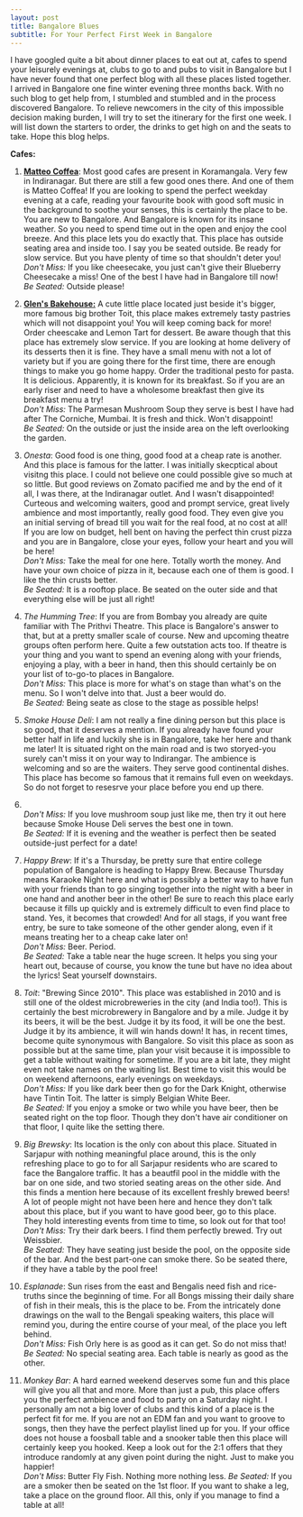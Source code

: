 ```yaml
---
layout: post
title: Bangalore Blues
subtitle: For Your Perfect First Week in Bangalore
---
```


I have googled quite a bit about dinner places to eat out at, cafes to spend your leisurely evenings at, clubs to go to and pubs to visit in Bangalore but I have never found that one perfect blog with all these places listed together. I arrived in Bangalore one fine winter evening three months back. With no such blog to get help from, I stumbled and stumbled and in the process discovered Bangalore. To relieve newcomers in the city of this impossible decision making burden, I will try to set the itinerary for the first one week. I will list down the starters to order, the drinks to get high on and the seats to take. Hope this blog helps.

__Cafes:__

1. [__Matteo Coffea__](https://www.zomato.com/bangalore/matteo-coffea-church-street): Most good cafes are present in Koramangala. Very few in Indiranagar. But there are still a few good ones there. And one of them is Matteo Coffea! If you are looking to spend the perfect weekday evening at a cafe, reading your favourite book with good soft music in the background to soothe your senses, this is certainly the place to be. You are new to Bangalore. And Bangalore is known for its insane weather. So you need to spend time out in the open and enjoy the cool breeze. And this place lets you do exactly that. This place has outside seating area and inside too. I say you be seated outside. Be ready for slow service. But you have plenty of time so that shouldn't deter you! 
<br>*Don't Miss:* If you like cheesecake, you just can't give their Blueberry Cheesecake a miss! One of the best I have had in Bangalore till now!
<br>*Be Seated:* Outside please!

2. [__Glen's Bakehouse:__](https://www.zomato.com/bangalore/glens-bakehouse-indiranagar) A cute little place located just beside it's bigger, more famous big brother Toit, this place makes extremely tasty pastries which will not disappoint you! You will keep coming back for more! Order cheescake and Lemon Tart for dessert. Be aware though that this place has extremely slow service. If you are looking at home delivery of its desserts then it is fine. They have a small menu with not a lot of variety but if you are going there for the first time, there are enough things to make you go home happy. Order the traditional pesto for pasta. It is delicious. Apparently, it is known for its breakfast. So if you are an early riser and need to have a wholesome breakfast then give its breakfast menu a try!
<br>*Don't Miss:* The Parmesan Mushroom Soup they serve is best I have had after The Corniche, Mumbai. It is fresh and thick. Won't disappoint!
<br>*Be Seated:* On the outside or just the inside area on the left overlooking the garden.

3. _Onesta_: Good food is one thing, good food at a cheap rate is another. And this place is famous for the latter. I was initially skecptical about visitng this place. I could not believe one could possible give so much at so little. But good reviews on Zomato pacified me and by the end of it all, I was there, at the Indiranagar outlet. And I wasn't disappointed! Curteous and welcoming waiters, good and prompt service, great lively ambience and most importantly, really good food. They even give you an initial serving of bread till you wait for the real food, at no cost at all! If you are low on budget, hell bent on having the perfect thin crust pizza and you are in Bangalore, close your eyes, follow your heart and you will be here!
<br>*Don't Miss:* Take the meal for one here. Totally worth the money. And have your own choice of pizza in it, because each one of them is good. I like the thin crusts better.
<br>*Be Seated:* It is a rooftop place. Be seated on the outer side and that everything else will be just all right!

4. _The Humming Tree_: If you are from Bombay you already are quite familiar with The Prithvi Theatre. This place is Bangalore's answer to that, but at a pretty smaller scale of course. New and upcoming theatre groups often perform here. Quite a few outstation acts too. If theatre is your thing and you want to spend an evening along with your friends, enjoying a play, with a beer in hand, then this should certainly be on your list of to-go-to places in Bangalore.
<br>*Don't Miss:* This place is more for what's on stage than what's on the menu. So I won't delve into that. Just a beer would do.
<br>*Be Seated:* Being seate as close to the stage as possible helps!

5. _Smoke House Deli_: I am not really a fine dining person but this place is so good, that it deserves a mention. If you already have found your better half in life and luckily she is in Bangalore, take her here and thank me later! It is situated right on the main road and is two storyed-you surely can't miss it on your way to Indirangar. The ambience is welcoming and so are the waiters. They serve good continental dishes. This place has become so famous that it remains full even on weekdays. So do not forget to resesrve your place before you end up there.
6. <br>*Don't Miss:* If you love mushroom soup just like me, then try it out here because Smoke House Deli serves the best one in town.
<br>*Be Seated:* If it is evening and the weather is perfect then be seated outside-just perfect for a date! 

6. _Happy Brew_: If it's a Thursday, be pretty sure that entire college population of Bangalore is heading to Happy Brew. Because Thursday means Karaoke Night here and what is possibly a better way to have fun with your friends than to go singing together into the night with a beer in one hand and another beer in the other! Be sure to reach this place early because it fills up quickly and is extremely difficult to even find place to stand. Yes, it becomes that crowded! And for all stags, if you want free entry, be sure to take someone of the other gender along, even if it means treating her to a cheap cake later on!
<br>*Don't Miss:* Beer. Period.
<br>*Be Seated:* Take a table near the huge screen. It helps you sing your heart out, because of course, you know the tune but have no idea about the lyrics! Seat yourself downstairs.
7. _Toit_: "Brewing Since 2010". This place was established in 2010 and is still one of the oldest microbreweries in the city (and India too!). This is certainly the best microbrewery in Bangalore and by a mile. Judge it by its beers, it will be the best. Judge it by its food, it will be one the best. Judge it by its ambience, it will win hands down! It has, in recent times, become quite synonymous with Bangalore. So visit this place as soon as possible but at the same time, plan your visit because it is impossible to get a table without waiting for sometime. If you are a bit late, they might even not take names on the waiting list. Best time to visit this would be on weekend afternoons, early evenings on weekdays. 
<br>*Don't Miss:* If you like dark beer then go for the Dark Knight, otherwise have Tintin Toit. The latter is simply Belgian White Beer.
<br>*Be Seated:* If you enjoy a smoke or two while you have beer, then be seated right on the top floor. Though they don't have air conditioner on that floor, I quite like the setting there.
8. _Big Brewsky_: Its location is the only con about this place. Situated in Sarjapur with nothing meaningful place around, this is the only refreshing place to go to for all Sarjapur residents who are scared to face the Bangalore traffic. It has a beautfil pool in the middle with the bar on one side, and two storied seating areas on the other side. And this finds a mention here because of its excellent freshly brewed beers! A lot of people might not have been here and hence they don't talk about this place, but if you want to have good beer, go to this place. They hold interesting events from time to time, so look out for that too!
<br>*Don't Miss:* Try their dark beers. I find them perfectly brewed. Try out Weissbier. 
<br>*Be Seated:* They have seating just beside the pool, on the opposite side of the bar. And the best part-one can smoke there. So be seated there, if they have a table by the pool free!
9. _Esplanade_: Sun rises from the east and Bengalis need fish and rice-truths since the beginning of time. For all Bongs missing their daily share of fish in their meals, this is the place to be. From the intricately done drawings on the wall to the Bengali speaking waiters, this place will remind you, during the entire course of your meal, of the place you left behind.
<br>*Don't Miss:* Fish Orly here is as good as it can get. So do not miss that!
<br>*Be Seated:* No special seating area. Each table is nearly as good as the other.
10. _Monkey Bar_: A hard earned weekend deserves some fun and this place will give you all that and more. More than just a pub, this place offers you the perfect ambience and food to party on a Saturday night. I personally am not a big lover of clubs and this kind of a place is the perfect fit for me. If you are not an EDM fan and you want to groove to songs, then they have the perfect playlist lined up for you. If your office does not house a foosball table and a snooker table then this place will certainly keep you hooked. Keep a look out for the 2:1 offers that they introduce randomly at any given point during the night. Just to make you happier!  
*Don't Miss*: Butter Fly Fish. Nothing more nothing less.
*Be Seated:* If you are a smoker then be seated on the 1st floor. If you want to shake a leg, take a place on the ground floor. All this, only if you manage to find a table at all!
